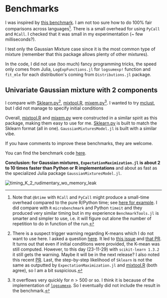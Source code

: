 # Benchmarks

I was inspired by [this benchmark](https://floswald.github.io/post/em-benchmarks/).
I am not too sure how to do 100% fair comparisons across languages[^1].
There is a small overhead for using `PyCall` and `RCall`. I checked that it was small in my experimentation (~ few milliseconds?).

I test only the Gaussian Mixture case since it is the most common type of mixture (remember that this package allows plenty of other mixtures).

In the code, I did not use (too much) fancy programming tricks, the speed only comes from Julia, `LogExpFunctions.jl` for `logsumexp!` function and `fit_mle` for each distribution's coming from `Distributions.jl` package.

## Univariate Gaussian mixture with 2 components

I compare with [Sklearn.py](https://scikit-learn.org/stable/modules/generated/sklearn.mixture.GaussianMixture.html#sklearn.mixture.GaussianMixture)[^2], [mixtool.R](https://cran.r-project.org/web/packages/mixtools/index.html), [mixem.py](https://mixem.readthedocs.io/en/latest/index.html)[^3].
I wanted to try [mclust](https://cloud.r-project.org/web/packages/mclust/vignettes/mclust.html), but I did not manage to specify initial conditions

Overall, [mixtool.R](https://cran.r-project.org/web/packages/mixtools/index.html) and [mixem.py](https://mixem.readthedocs.io/en/latest/index.html) were constructed in a similar spirit as this package, making them easy to use for me. [Sklearn.py](https://scikit-learn.org/stable/modules/generated/sklearn.mixture.GaussianMixture.html#sklearn.mixture.GaussianMixture) is built to match the Sklearn format (all in one). `GaussianMixturesModel.jl` is built with a similar vibe.

If you have comments to improve these benchmarks, they are welcome.

You can find the benchmark code [here](https://github.com/dmetivie/ExpectationMaximization.jl/tree/master/benchmarks/benchmark_v1_K2_unidim.jl).

**Conclusion: for Gaussian mixtures, `ExpectationMaximization.jl` is about 2 to 10 times faster than Python or R implementations** and about as fast as the specialized Julia package `GaussianMixturesModel.jl`.

![timing_K_2_rudimentary_wo_memory_leak](https://user-images.githubusercontent.com/46794064/227195619-c75b9276-932b-4029-8b49-6cce919acc87.svg)

[^1]: Note that `@btime` with `RCall` and `PyCall` might produce a small-time overhead compared to the pure R/Python time; see [here for example](https://discourse.julialang.org/t/benchmarking-julia-vs-python-vs-r-with-pycall-and-rcall/37308).
I did compare with `R` `microbenchmark` and Python `timeit` and they produced very similar timing but in my experience `BenchmarkTools.jl` is smarter and simpler to use, i.e. it will figure out alone the number of repetition to do in function of the run.

[^2]: There is a suspect trigger warning regarding K-means which I do not want to use here. I asked a question [here](https://github.com/scikit-learn/scikit-learn/discussions/25916). It led to [this issue](https://github.com/scikit-learn/scikit-learn/issues/26015) and [that PR](https://github.com/scikit-learn/scikit-learn/pull/26021). It turns out that even if initial conditions were provided, the K-mean was still computed. However, to this day (23-11-29) with `scikit-learn 1.3.2` it still gets the warning. Maybe it will be in the next release? I also noted this recent [PR](https://github.com/scikit-learn/scikit-learn/pull/26416).
Last, the step-by-step likelihood of `Sklearn` is not the same as outputted by `ExpectationMaximization.jl` and [mixtool.R](https://cran.r-project.org/web/packages/mixtools/index.html) (both agree), so I am a bit suspicious.

[^3]: It overflows very quickly for $n>500$ or so. I think it is because of the implementation of [`logsumexp`](https://github.com/sseemayer/mixem/blob/2ffd990b22a12d48313340b427feae73bcf6062d/mixem/em.py#L5). So I eventually did not include the result in the benchmark.
